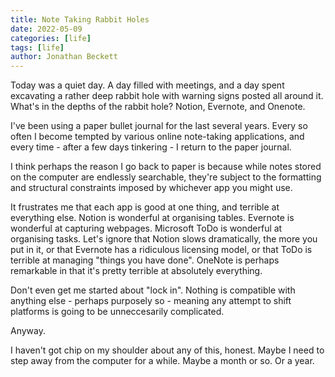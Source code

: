 ```yaml
---
title: Note Taking Rabbit Holes
date: 2022-05-09
categories: [life]
tags: [life]
author: Jonathan Beckett
---
```


Today was a quiet day. A day filled with meetings, and a day spent excavating a rather deep rabbit hole with warning signs posted all around it. What's in the depths of the rabbit hole? Notion, Evernote, and Onenote.

I've been using a paper bullet journal for the last several years. Every so often I become tempted by various online note-taking applications, and every time - after a few days tinkering - I return to the paper journal.

I think perhaps the reason I go back to paper is because while notes stored on the computer are endlessly searchable, they're subject to the formatting and structural constraints imposed by whichever app you might use.

It frustrates me that each app is good at one thing, and terrible at everything else. Notion is wonderful at organising tables. Evernote is wonderful at capturing webpages. Microsoft ToDo is wonderful at organising tasks. Let's ignore that Notion slows dramatically, the more you put in it, or that Evernote has a ridiculous licensing model, or that ToDo is terrible at managing "things you have done". OneNote is perhaps remarkable in that it's pretty terrible at absolutely everything.

Don't even get me started about "lock in". Nothing is compatible with anything else - perhaps purposely so - meaning any attempt to shift platforms is going to be unneccesarily complicated.

Anyway.

I haven't got chip on my shoulder about any of this, honest. Maybe I need to step away from the computer for a while. Maybe a month or so. Or a year.